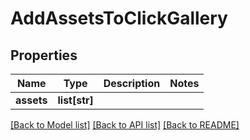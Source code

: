 # AddAssetsToClickGallery

## Properties

Name | Type | Description | Notes
------------ | ------------- | ------------- | -------------
**assets** | **list[str]** |  | 

[[Back to Model list]](../#documentation-for-models) [[Back to API list]](../#documentation-for-api-endpoints) [[Back to README]](../)



